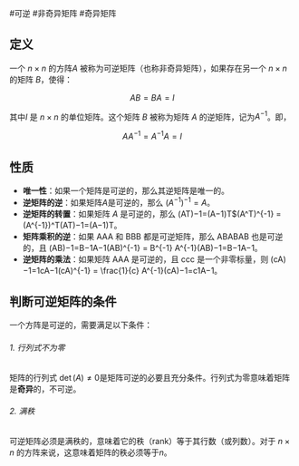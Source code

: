 #可逆 #非奇异矩阵 #奇异矩阵

## 定义

一个 $n\times n$ 的方阵$A$ 被称为可逆矩阵（也称非奇异矩阵），如果存在另一个 $n\times n$ 的矩阵 $B$，使得：

$$
AB=BA=I
$$

其中$I$ 是  $n\times n$  的单位矩阵。这个矩阵 $B$  被称为矩阵 $A$  的逆矩阵，记为$A^{-1}$。即，

$$
AA^{-1}=A^{-1}A=I
$$

## 性质

- **唯一性**：如果一个矩阵是可逆的，那么其逆矩阵是唯一的。
- **逆矩阵的逆**：如果矩阵$A$是可逆的，那么 $(A^{-1})^{-1} = A$。
- **逆矩阵的转置**：如果矩阵 $A$ 是可逆的，那么 (AT)−1=(A−1)T$(A^T)^{-1} = (A^{-1})^T(AT)−1=(A−1)T。
- **矩阵乘积的逆**：如果 AAA 和 BBB 都是可逆矩阵，那么 ABABAB 也是可逆的，且 (AB)−1=B−1A−1(AB)^{-1} = B^{-1} A^{-1}(AB)−1=B−1A−1。
- **逆矩阵的乘法**：如果矩阵 AAA 是可逆的，且 ccc 是一个非零标量，则 (cA)−1=1cA−1(cA)^{-1} = \frac{1}{c} A^{-1}(cA)−1=c1​A−1。

##  判断可逆矩阵的条件

一个方阵是可逆的，需要满足以下条件：

###### 1. 行列式不为零

矩阵的行列式 $\det(A) \neq 0$是矩阵可逆的必要且充分条件。行列式为零意味着矩阵是**奇异**的，不可逆。

###### 2. 满秩

可逆矩阵必须是满秩的，意味着它的秩（rank）等于其行数（或列数）。对于 $n\times n$ 的方阵来说，这意味着矩阵的秩必须等于$n$。


